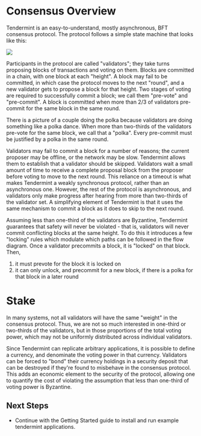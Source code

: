 # Consensus Overview

Tendermint is an easy-to-understand, mostly asynchronous, BFT consensus protocol.
The protocol follows a simple state machine that looks like this:

<img src="~assets/images/home/consensus_logic.png">

Participants in the protocol are called "validators";
they take turns proposing blocks of transactions and voting on them.
Blocks are committed in a chain, with one block at each "height".
A block may fail to be committed, in which case the protocol moves to the next "round",
and a new validator gets to propose a block for that height.
Two stages of voting are required to successfully commit a block;
we call them "pre-vote" and "pre-commit".
A block is committed when more than 2/3 of validators pre-commit for the same block in the same round.

There is a picture of a couple doing the polka because validators are doing something like a polka dance.
When more than two-thirds of the validators pre-vote for the same block, we call that a "polka".
Every pre-commit must be justified by a polka in the same round.

Validators may fail to commit a block for a number of reasons; 
the current proposer may be offline, or the network may be slow.
Tendermint allows them to establish that a validator should be skipped.
Validators wait a small amount of time to receive a complete proposal block from the proposer before voting to move to the next round.
This reliance on a timeout is what makes Tendermint a weakly synchronous protocol, rather than an asynchronous one.
However, the rest of the protocol is asynchronous, and validators only make progress after hearing from more than two-thirds of the validator set.
A simplifying element of Tendermint is that it uses the same mechanism to commit a block as it does to skip to the next round.

Assuming less than one-third of the validators are Byzantine, Tendermint guarantees that safety will never be violated - that is, validators will never commit conflicting blocks at the same height.
To do this it introduces a few "locking" rules which modulate which paths can be followed in the flow diagram.
Once a validator precommits a block, it is "locked" on that block. 
Then, 

1) it must prevote for the block it is locked on
2) it can only unlock, and precommit for a new block, if there is a polka for that block in a later round


# Stake

In many systems, not all validators will have the same "weight" in the consensus protocol. 
Thus, we are not so much interested in one-third or two-thirds of the validators, but in those proportions of the total voting power, 
which may not be uniformly distributed across individual validators.

Since Tendermint can replicate arbitrary applications, it is possible to define a currency, and denominate the voting power in that currency.
Validators can be forced to "bond" their currency holdings in a security deposit that can be destroyed if they're found to misbehave in the consensus protocol.
This adds an economic element to the security of the protocol, allowing one to quantify the cost of violating the assumption that less than one-third of voting power is Byzantine.

## Next Steps

- Continue with the <router-link to="/intro/getting-started/install">Getting Started</router-link> guide to install and run example tendermint applications.
